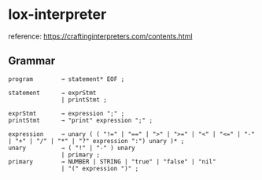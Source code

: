 # lox-interpreter

reference: https://craftinginterpreters.com/contents.html

## Grammar

```
program        → statement* EOF ;

statement      → exprStmt
               | printStmt ;

exprStmt       → expression ";" ;
printStmt      → "print" expression ";" ;

expression     → unary ( ( "!=" | "==" | ">" | ">=" | "<" | "<=" | "-" | "+" | "/" | "*" | "?" expression ":") unary )* ;
unary          → ( "!" | "-" ) unary
               | primary ;
primary        → NUMBER | STRING | "true" | "false" | "nil"
               | "(" expression ")" ;
```
